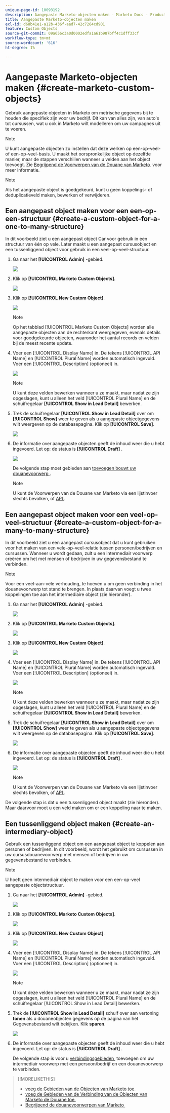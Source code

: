 ```yaml
---
unique-page-id: 10093192
description: Aangepaste Marketo-objecten maken - Marketo Docs - Productdocumentatie
title: Aangepaste Marketo-objecten maken
exl-id: d68b41e1-a12b-436f-aad7-42c7264cd901
feature: Custom Objects
source-git-commit: 09a656c3a0d0002edfa1a61b987bff4c1dff33cf
workflow-type: tm+mt
source-wordcount: '616'
ht-degree: 1%

---
```


# Aangepaste Marketo-objecten maken {#create-marketo-custom-objects}

Gebruik aangepaste objecten in Marketo om metrische gegevens bij te houden die specifiek zijn voor uw bedrijf. Dit kan van alles zijn, van auto&#39;s tot cursussen, wat u ook in Marketo wilt modelleren om uw campagnes uit te voeren.

>[!NOTE]
>
>U kunt aangepaste objecten zo instellen dat deze werken op een-op-veel- of een-op-veel-basis. U maakt het oorspronkelijke object op dezelfde manier, maar de stappen verschillen wanneer u velden aan het object toevoegt. Zie [&#x200B; Begrijpend de Voorwerpen van de Douane van Marketo &#x200B;](/help/marketo/product-docs/administration/marketo-custom-objects/understanding-marketo-custom-objects.md) voor meer informatie.

>[!NOTE]
>
>Als het aangepaste object is goedgekeurd, kunt u geen koppelings- of deduplicatieveld maken, bewerken of verwijderen.

## Een aangepast object maken voor een een-op-een-structuur {#create-a-custom-object-for-a-one-to-many-structure}

In dit voorbeeld ziet u een aangepast object Car voor gebruik in een structuur van één op vele. Later maakt u een aangepast cursusobject en een tussenliggend object voor gebruik in een veel-op-veel-structuur.

1. Ga naar het **[!UICONTROL Admin]** -gebied.

   ![](assets/create-marketo-custom-objects-1.png)

1. Klik op **[!UICONTROL Marketo Custom Objects]**.

   ![](assets/create-marketo-custom-objects-2.png)

1. Klik op **[!UICONTROL New Custom Object]**.

   ![](assets/create-marketo-custom-objects-3.png)

   >[!NOTE]
   >
   >Op het tabblad [!UICONTROL Marketo Custom Objects] worden alle aangepaste objecten aan de rechterkant weergegeven, evenals details voor goedgekeurde objecten, waaronder het aantal records en velden bij de meest recente update.

1. Voer een [!UICONTROL Display Name] in. De tekens [!UICONTROL API Name] en [!UICONTROL Plural Name] worden automatisch ingevuld. Voer een [!UICONTROL Description] (optioneel) in.

   ![](assets/create-marketo-custom-objects-4.png)

   >[!NOTE]
   >
   >U kunt deze velden bewerken wanneer u ze maakt, maar nadat ze zijn opgeslagen, kunt u alleen het veld [!UICONTROL Plural Name] en de schuifregelaar **[!UICONTROL Show in Lead Detail]** bewerken.

1. Trek de schuifregelaar **[!UICONTROL Show in Lead Detail]** over om **[!UICONTROL Show]** weer te geven als u aangepaste objectgegevens wilt weergeven op de databasepagina. Klik op **[!UICONTROL Save]**.

   ![](assets/create-marketo-custom-objects-5.png)

1. De informatie over aangepaste objecten geeft de inhoud weer die u hebt ingevoerd. Let op: de status is **[!UICONTROL Draft]** .

   ![](assets/create-marketo-custom-objects-6.png)

   De volgende stap moet gebieden aan [&#x200B; toevoegen bouwt uw douanevoorwerp &#x200B;](/help/marketo/product-docs/administration/marketo-custom-objects/add-marketo-custom-object-fields.md).

   >[!NOTE]
   >
   >U kunt de Voorwerpen van de Douane van Marketo via een lijstinvoer slechts bevolken, of [&#x200B; API &#x200B;](https://experienceleague.adobe.com/nl/docs/marketo-developer/marketo/rest/rest-api).

## Een aangepast object maken voor een veel-op-veel-structuur {#create-a-custom-object-for-a-many-to-many-structure}

In dit voorbeeld ziet u een aangepast cursusobject dat u kunt gebruiken voor het maken van een vele-op-veel-relatie tussen personen/bedrijven en cursussen. Wanneer u wordt gedaan, zult u een intermediair voorwerp creëren om het met mensen of bedrijven in uw gegevensbestand te verbinden.

>[!NOTE]
>
>Voor een veel-aan-vele verhouding, te hoeven u om geen verbinding in het douanevoorwerp tot stand te brengen. In plaats daarvan voegt u twee koppelingen toe aan het intermediaire object (zie hieronder).

1. Ga naar het **[!UICONTROL Admin]** -gebied.

   ![](assets/create-marketo-custom-objects-7.png)

1. Klik op **[!UICONTROL Marketo Custom Objects]**.

   ![](assets/create-marketo-custom-objects-8.png)

1. Klik op **[!UICONTROL New Custom Object]**.

   ![](assets/create-marketo-custom-objects-9.png)

1. Voer een [!UICONTROL Display Name] in. De tekens [!UICONTROL API Name] en [!UICONTROL Plural Name] worden automatisch ingevuld. Voer een [!UICONTROL Description] (optioneel) in.

   ![](assets/create-marketo-custom-objects-10.png)

   >[!NOTE]
   >
   >U kunt deze velden bewerken wanneer u ze maakt, maar nadat ze zijn opgeslagen, kunt u alleen het veld [!UICONTROL Plural Name] en de schuifregelaar **[!UICONTROL Show in Lead Detail]** bewerken.

1. Trek de schuifregelaar **[!UICONTROL Show in Lead Detail]** over om **[!UICONTROL Show]** weer te geven als u aangepaste objectgegevens wilt weergeven op de databasepagina. Klik op **[!UICONTROL Save]**.

   ![](assets/create-marketo-custom-objects-11.png)

1. De informatie over aangepaste objecten geeft de inhoud weer die u hebt ingevoerd. Let op: de status is **[!UICONTROL Draft]** .

   ![](assets/create-marketo-custom-objects-12.png)

   >[!NOTE]
   >
   >U kunt de Voorwerpen van de Douane van Marketo via een lijstinvoer slechts bevolken, of [&#x200B; API &#x200B;](https://experienceleague.adobe.com/nl/docs/marketo-developer/marketo/rest/rest-api).

De volgende stap is dat u een tussenliggend object maakt (zie hieronder). Maar daarvoor moet u een veld maken om er een koppeling naar te maken.

## Een tussenliggend object maken {#create-an-intermediary-object}

Gebruik een tussenliggend object om een aangepast object te koppelen aan personen of bedrijven. In dit voorbeeld, wordt het gebruikt om cursussen in uw cursusdouanevoorwerp met mensen of bedrijven in uw gegevensbestand te verbinden.

>[!NOTE]
>
>U hoeft geen intermediair object te maken voor een een-op-veel aangepaste objectstructuur.

1. Ga naar het **[!UICONTROL Admin]** -gebied.

   ![](assets/create-marketo-custom-objects-13.png)

1. Klik op **[!UICONTROL Marketo Custom Objects]**.

   ![](assets/create-marketo-custom-objects-14.png)

1. Klik op **[!UICONTROL New Custom Object]**.

   ![](assets/create-marketo-custom-objects-15.png)

1. Voer een [!UICONTROL Display Name] in. De tekens [!UICONTROL API Name] en [!UICONTROL Plural Name] worden automatisch ingevuld. Voer een [!UICONTROL Description] (optioneel) in.

   ![](assets/create-marketo-custom-objects-16.png)

   >[!NOTE]
   >
   >U kunt deze velden bewerken wanneer u ze maakt, maar nadat ze zijn opgeslagen, kunt u alleen het veld [!UICONTROL Plural Name] en de schuifregelaar [!UICONTROL Show in Lead Detail] bewerken.

1. Trek de **[!UICONTROL Show in Lead Detail]** schuif over aan vertoning **tonen** als u douaneobjecten gegevens op de pagina van het Gegevensbestand wilt bekijken. Klik **sparen**.

   ![](assets/create-marketo-custom-objects-17.png)

1. De informatie over aangepaste objecten geeft de inhoud weer die u hebt ingevoerd. Let op: de status is **[!UICONTROL Draft]** .

   De volgende stap is voor u [&#x200B; verbindingsgebieden &#x200B;](/help/marketo/product-docs/administration/marketo-custom-objects/add-marketo-custom-object-link-fields.md) toevoegen om uw intermediair voorwerp met een persoon/bedrijf en een douanevoorwerp te verbinden.

>[!MORELIKETHIS]
>
>* [&#x200B; voeg de Gebieden van de Objecten van Marketo toe &#x200B;](/help/marketo/product-docs/administration/marketo-custom-objects/add-marketo-custom-object-fields.md)
>* [&#x200B; voeg de Gebieden van de Verbinding van de Objecten van Marketo de Douane toe &#x200B;](/help/marketo/product-docs/administration/marketo-custom-objects/add-marketo-custom-object-link-fields.md)
>* [&#x200B; Begrijpend de douanevoorwerpen van Marketo &#x200B;](/help/marketo/product-docs/administration/marketo-custom-objects/understanding-marketo-custom-objects.md)
